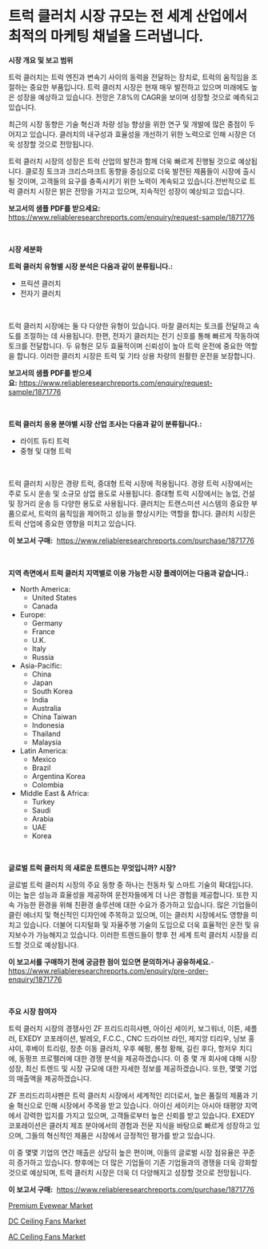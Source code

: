 <p><h1>트럭 클러치 시장 규모는 전 세계 산업에서 최적의 마케팅 채널을 드러냅니다.</h1></p><p><strong>시장 개요 및 보고 범위</strong></p>
<p><p>트럭 클러치는 트럭 엔진과 변속기 사이의 동력을 전달하는 장치로, 트럭의 움직임을 조절하는 중요한 부품입니다. 트럭 클러치 시장은 현재 매우 발전하고 있으며 미래에도 높은 성장을 예상하고 있습니다. 전망은 7.8%의 CAGR을 보이며 성장할 것으로 예측되고 있습니다. </p><p>최근의 시장 동향은 기술 혁신과 차량 성능 향상을 위한 연구 및 개발에 많은 중점이 두어지고 있습니다. 클러치의 내구성과 효율성을 개선하기 위한 노력으로 인해 시장은 더욱 성장할 것으로 전망됩니다.</p><p>트럭 클러치 시장의 성장은 트럭 산업의 발전과 함께 더욱 빠르게 진행될 것으로 예상됩니다. 클로징 토크과 크리스마크트 동향을 중심으로 더욱 발전된 제품들이 시장에 출시될 것이며, 고객들의 요구를 충족시키기 위한 노력이 계속되고 있습니다.전반적으로 트럭 클러치 시장은 밝은 전망을 가지고 있으며, 지속적인 성장이 예상되고 있습니다.</p></p>
<p><strong>보고서의 샘플 PDF를 받으세요:</strong> <a href="https://www.reliableresearchreports.com/enquiry/request-sample/1871776">https://www.reliableresearchreports.com/enquiry/request-sample/1871776</a></p>
<p>&nbsp;</p>
<p><strong>시장 세분화</strong></p>
<p><strong>트럭 클러치 유형별 시장 분석은 다음과 같이 분류됩니다.:</strong></p>
<p><ul><li>프릭션 클러치</li><li>전자기 클러치</li></ul></p>
<p>&nbsp;</p>
<p><p>트럭 클러치 시장에는 둘 다 다양한 유형이 있습니다. 마찰 클러치는 토크를 전달하고 속도를 조절하는 데 사용됩니다. 한편, 전자기 클러치는 전기 신호를 통해 빠르게 작동하여 토크를 전달합니다. 두 유형은 모두 효율적이며 신뢰성이 높아 트럭 운전에 중요한 역할을 합니다. 이러한 클러치 시장은 트럭 및 기타 상용 차량의 원활한 운전을 보장합니다.</p></p>
<p><strong>보고서의 샘플 PDF를 받으세요:</strong>&nbsp;<a href="https://www.reliableresearchreports.com/enquiry/request-sample/1871776">https://www.reliableresearchreports.com/enquiry/request-sample/1871776</a></p>
<p>&nbsp;</p>
<p><strong> 트럭 클러치 응용 분야별 시장 산업 조사는 다음과 같이 분류됩니다.:</strong></p>
<p><ul><li>라이트 듀티 트럭</li><li>중형 및 대형 트럭</li></ul></p>
<p>&nbsp;</p>
<p><p>트럭 클러치 시장은 경량 트럭, 중대형 트럭 시장에 적용됩니다. 경량 트럭 시장에서는 주로 도시 운송 및 소규모 상업 용도로 사용됩니다. 중대형 트럭 시장에서는 농업, 건설 및 장거리 운송 등 다양한 용도로 사용됩니다. 클러치는 트랜스미션 시스템의 중요한 부품으로서, 트럭의 움직임을 제어하고 성능을 향상시키는 역할을 합니다. 클러치 시장은 트럭 산업에 중요한 영향을 미치고 있습니다.</p></p>
<p><strong>이 보고서 구매:</strong>&nbsp; <a href="https://www.reliableresearchreports.com/purchase/1871776">https://www.reliableresearchreports.com/purchase/1871776</a></p>
<p>&nbsp;</p>
<p><strong>지역 측면에서 트럭 클러치 지역별로 이용 가능한 시장 플레이어는 다음과 같습니다.:</strong></p>
<p><ul>
    <li>
        North America:
        <ul>
            <li>United States</li>
            <li>Canada</li>
        </ul>
    </li>
    <li>
        Europe:
        <ul>
            <li>Germany</li>
            <li>France</li>
            <li>U.K.</li>
            <li>Italy</li>
            <li>Russia</li>
        </ul>
    </li>
    <li>
        Asia-Pacific:
        <ul>
            <li>China</li>
            <li>Japan</li>
            <li>South Korea</li>
            <li>India</li>
            <li>Australia</li>
            <li>China Taiwan</li>
            <li>Indonesia</li>
            <li>Thailand</li>
            <li>Malaysia</li>
        </ul>
    </li>
    <li>
        Latin America:
        <ul>
            <li>Mexico</li>
            <li>Brazil</li>
            <li>Argentina Korea</li>
            <li>Colombia</li>
        </ul>
    </li>
    <li>
        Middle East & Africa:
        <ul>
            <li>Turkey</li>
            <li>Saudi</li>
            <li>Arabia</li>
            <li>UAE</li>
            <li>Korea</li>
        </ul>
    </li>
    </ul></p>
<p>&nbsp;</p>
<p><strong>글로벌 트럭 클러치 의 새로운 트렌드는 무엇입니까? 시장?</strong></p>
<p><p>글로벌 트럭 클러치 시장의 주요 동향 중 하나는 전동차 및 스마트 기술의 확대입니다. 이는 높은 성능과 효율성을 제공하여 운전자들에게 더 나은 경험을 제공합니다. 또한 지속 가능한 환경을 위해 친환경 솔루션에 대한 수요가 증가하고 있습니다. 많은 기업들이 클린 에너지 및 혁신적인 디자인에 주목하고 있으며, 이는 클러치 시장에서도 영향을 미치고 있습니다. 더불어 디지털화 및 자율주행 기술의 도입으로 더욱 효율적인 운전 및 유지보수가 가능해지고 있습니다. 이러한 트렌드들이 향후 전 세계 트럭 클러치 시장을 리드할 것으로 예상됩니다.</p></p>
<p><strong>이 보고서를 구매하기 전에 궁금한 점이 있으면 문의하거나 공유하세요.</strong>- <a href="https://www.reliableresearchreports.com/enquiry/pre-order-enquiry/1871776">https://www.reliableresearchreports.com/enquiry/pre-order-enquiry/1871776</a></p>
<p>&nbsp;</p>
<p><strong>주요 시장 참여자</strong></p>
<p><p>트럭 클러치 시장의 경쟁사인 ZF 프리드리히샤펜, 아이신 세이키, 보그워너, 이튼, 셰플러, EXEDY 코포레이션, 발레오, F.C.C., CNC 드라이브 라인, 제지앙 티리우, 닝보 홍샤이, 후베이 트리링, 창춘 이동 클러치, 우후 혜펑, 롱청 황해, 길린 후다, 항저우 치디에, 동펑프 프로펠러에 대한 경쟁 분석을 제공하겠습니다. 이 중 몇 개 회사에 대해 시장 성장, 최신 트렌드 및 시장 규모에 대한 자세한 정보를 제공하겠습니다. 또한, 몇몇 기업의 매출액을 제공하겠습니다.</p><p>ZF 프리드리히샤펜은 트럭 클러치 시장에서 세계적인 리더로서, 높은 품질의 제품과 기술 혁신으로 인해 시장에서 주목을 받고 있습니다. 아이신 세이키는 아시아 태평양 지역에서 강력한 입지를 가지고 있으며, 고객들로부터 높은 신뢰를 받고 있습니다. EXEDY 코포레이션은 클러치 제조 분야에서의 경험과 전문 지식을 바탕으로 빠르게 성장하고 있으며, 그들의 혁신적인 제품은 시장에서 긍정적인 평가를 받고 있습니다.</p><p>이 중 몇몇 기업의 연간 매출은 상당히 높은 편이며, 이들의 글로벌 시장 점유율은 꾸준히 증가하고 있습니다. 향후에는 더 많은 기업들이 기존 기업들과의 경쟁을 더욱 강화할 것으로 예상되며, 트럭 클러치 시장은 더욱 더 다양해지고 성장할 것으로 전망됩니다.</p></p>
<p><strong>이 보고서 구매:</strong>&nbsp;&nbsp;<a href="https://www.reliableresearchreports.com/purchase/1871776">https://www.reliableresearchreports.com/purchase/1871776</a></p>
<p><p><a href="https://github.com/redneck06/Market-Research-Report-List-2/blob/main/premium-eyewear-market.md">Premium Eyewear Market</a></p><p><a href="https://github.com/mauripalmi/Market-Research-Report-List-2/blob/main/dc-ceiling-fans-market.md">DC Ceiling Fans Market</a></p><p><a href="https://github.com/nicoletavirag/Market-Research-Report-List-2/blob/main/ac-ceiling-fans-market.md">AC Ceiling Fans Market</a></p></p>
